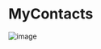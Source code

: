 # MyContacts

![image](https://user-images.githubusercontent.com/86835225/141452283-7c8a2914-e531-407f-a609-abd3f9edf775.png)
